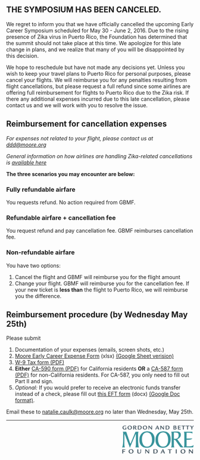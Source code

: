 ## THE SYMPOSIUM HAS BEEN CANCELED.

We regret to inform you that we have officially cancelled the upcoming Early Career Symposium  scheduled for May 30 - June 2, 2016. Due to the rising presence of Zika virus in Puerto Rico, the Foundation has determined that the summit should not take place at this time. We apologize for this late change in plans, and we realize that many of you will be disappointed by this decision.

We hope to reschedule but have not made any decisions yet. Unless you wish to keep your travel plans to Puerto Rico for personal purposes, please cancel your flights. We will reimburse you for any penalties resulting from flight cancellations, but please request a full refund since some airlines are offering full reimbursement for flights to Puerto Rico due to the Zika risk. If there any additional expenses incurred due to this late cancellation, please contact us and we will work with you to resolve the issue.

## Reimbursement for cancellation expenses

_For expenses not related to your flight, please contact us at [ddd@moore.org](mailto:ddd@moore.org)_

_General information on how airlines are handling Zika-related cancellations is [available here](http://thepointsguy.com/2016/02/airlines-offer-refunds-for-zika-impacted-flights/
)_

**The three scenarios you may encounter are below:**

### Fully refundable airfare

You requests refund. No action required from GBMF.

### Refundable airfare + cancellation fee

You request refund and pay cancellation fee. GBMF reimburses cancellation fee. 

### Non-refundable airfare

You have two options:

1. Cancel the flight and GBMF will reimburse you for the flight amount 
1. Change your flight. GBMF will reimburse you for the cancellation fee. If your new ticket is **less than** the flight to Puerto Rico, we will reimburse you the difference.

## Reimbursement procedure (by Wednesday May 25th)

Please submit 

1. Documentation of your expenses (emails, screen shots, etc.) 
1. [Moore Early Career Expense Form](https://github.com/DDD-Moore/early-career-puertorico/blob/master/Reimbursement_Form.xlsx?raw=true) (xlsx) [(Google Sheet verision)](https://docs.google.com/spreadsheets/d/1DsrMAy_1gIC22XioGHbILSae07-xy_UpwWFKryeyrv8/edit?usp=sharing)
1. [W-9 Tax form (PDF)](https://github.com/DDD-Moore/early-career-puertorico/raw/master/W-9.pdf) 
1. **Either** [CA-590 form (PDF)](https://github.com/DDD-Moore/early-career-puertorico/raw/master/CA_590.pdf) for California residents **OR** a [CA-587 form (PDF)](https://github.com/DDD-Moore/early-career-puertorico/raw/master/CA_587.pdf) for non-California residents. For CA-587, you only need to fill out Part II and sign.
1. _Optional:_ If you would prefer to receive an electronic funds transfer instead of a check, please fill out [this EFT form](https://github.com/DDD-Moore/early-career-puertorico/raw/master/EFT.docx) (docx) [(Google Doc format)](https://docs.google.com/document/d/18mkzG7gixwb_iPW6hAfHxX-JLlMf_0IHnEYZR1jtjFE/edit?usp=sharing).


Email these to [natalie.caulk@moore.org](mailto:natalie.caulk@moore.org) no later than Wednesday, May 25th. 


<!-- 

### Pages

- [Logistics & Reimbursement](https://github.com/DDD-Moore/early-career-puertorico/blob/master/logistics.md) 
- [Topics discussion via Issues](https://github.com/DDD-Moore/early-career-puertorico/issues)
- [Attendees](https://github.com/DDD-Moore/early-career-puertorico/blob/master/attendees.md)
- [Agenda](https://github.com/DDD-Moore/early-career-puertorico/blob/master/agenda.md) (In progress)
- [Code of Conduct](https://github.com/DDD-Moore/early-career-puertorico/blob/master/code-of-conduct.md)
- [Information on Zika](https://github.com/DDD-Moore/early-career-puertorico/blob/master/zika.md)

### Basics

**Who:** About 50 early career researchers funded by the Moore DDD Initiative. This includes researchers at the three [Moore-Sloan Data Science Environments](http://msdse.org), members of DDD Investigators' labs, and researchers affiliated with one of our "Practices" grants (Jupyter, Julia Language, or Data Carpentry). A list of confirmed attendees is available [here](https://github.com/DDD-Moore/early-career-puertorico/blob/master/attendees.md).

**Why:** We want to assemble a group of smart, driven individuals at the earlier stages of your careers to meet each other, learn from one another, and potentially work together now or in the future. We are interested in fostering a cohort of data science researchers that will hopefully persist well beyond the bounds of the meeting. 

We want your help in crafting the event! The agenda will include a few interesting speakers, a panel or two on subjects relevant to the broader group, copious breaks and opportunities for informal interactions, a lot of talk about science, methods, and data, and plenty of time to enjoy the ambiance of Puerto Rico.

We will be co-located with early career researchers from labs funded by the [Moore Marine Microbiology Initiative](https://www.moore.org/programs/science/marine-microbiology-initiative). We will be interacting informally with their group on Tuesday and Thursday (e.g., meals, activities) and more formally on Wednesday. Details to follow.

All attendees at our symposium are required to agree with the following code of conduct. [Read the code of conduct here](https://github.com/DDD-Moore/early-career-puertorico/blob/master/code-of-conduct.md).
--> 



---
<a href="http://www.moore.org"><img src="https://github.com/DDD-Moore/early-career-puertorico/raw/master/moore-logo-color.png" align="right" height="75"></a>
